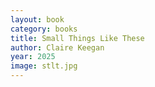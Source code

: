 ```yaml
---
layout: book
category: books
title: Small Things Like These
author: Claire Keegan
year: 2025
image: stlt.jpg
---
```

